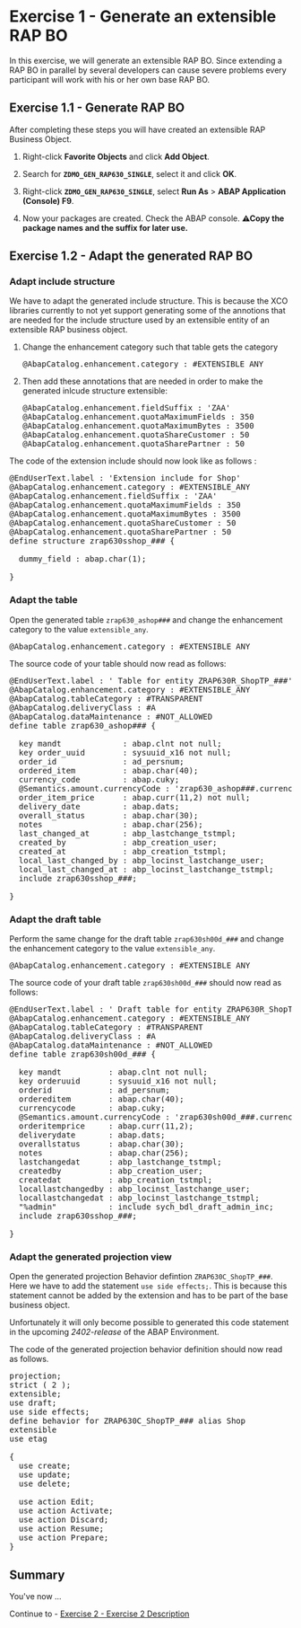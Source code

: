 # Exercise 1 - Generate an extensible RAP BO

In this exercise, we will generate an extensible RAP BO. Since extending a RAP BO in parallel by several developers can cause severe problems every participant will work with his or her own base RAP BO.


## Exercise 1.1 - Generate RAP BO

After completing these steps you will have created an extensible RAP Business Object.

1. Right-click **Favorite Objects** and click **Add Object**.
   
2. Search for **`ZDMO_GEN_RAP630_SINGLE`**, select it and click **OK**.    

3. Right-click **`ZDMO_GEN_RAP630_SINGLE`**, select **Run As** > **ABAP Application (Console) F9**.

4. Now your packages are created. Check the ABAP console. **⚠Copy the package names and the suffix for later use.**

## Exercise 1.2 - Adapt the generated RAP BO

### Adapt include structure

We have to adapt the generated include structure. This is because the XCO libraries currently to not yet support generating some of the annotions that are needed for the include structure used by an extensible entity of an extensible RAP business object.

1. Change the enhancement category such that table gets the category   

   <pre>
   @AbapCatalog.enhancement.category : #EXTENSIBLE_ANY
   </pre>

2. Then add these annotations that are needed in order to make the generated inlcude structure extensible:  

   <pre>
   @AbapCatalog.enhancement.fieldSuffix : 'ZAA'
   @AbapCatalog.enhancement.quotaMaximumFields : 350
   @AbapCatalog.enhancement.quotaMaximumBytes : 3500
   @AbapCatalog.enhancement.quotaShareCustomer : 50
   @AbapCatalog.enhancement.quotaSharePartner : 50
   </pre>

The code of the extension include should now look like as follows :

<pre>
@EndUserText.label : 'Extension include for Shop'
@AbapCatalog.enhancement.category : #EXTENSIBLE_ANY
@AbapCatalog.enhancement.fieldSuffix : 'ZAA'
@AbapCatalog.enhancement.quotaMaximumFields : 350
@AbapCatalog.enhancement.quotaMaximumBytes : 3500
@AbapCatalog.enhancement.quotaShareCustomer : 50
@AbapCatalog.enhancement.quotaSharePartner : 50
define structure zrap630sshop_### {

  dummy_field : abap.char(1);

}
</pre>

### Adapt the table

Open the generated table `zrap630_ashop###` and change the enhancement category to the value `extensible_any`. 

<pre>
@AbapCatalog.enhancement.category : #EXTENSIBLE_ANY
</pre>

The source code of your table should now read as follows:   

<pre>
@EndUserText.label : ' Table for entity ZRAP630R_ShopTP_###'
@AbapCatalog.enhancement.category : #EXTENSIBLE_ANY
@AbapCatalog.tableCategory : #TRANSPARENT
@AbapCatalog.deliveryClass : #A
@AbapCatalog.dataMaintenance : #NOT_ALLOWED
define table zrap630_ashop### {

  key mandt             : abap.clnt not null;
  key order_uuid        : sysuuid_x16 not null;
  order_id              : ad_persnum;
  ordered_item          : abap.char(40);
  currency_code         : abap.cuky;
  @Semantics.amount.currencyCode : 'zrap630_ashop###.currency_code'
  order_item_price      : abap.curr(11,2) not null;
  delivery_date         : abap.dats;
  overall_status        : abap.char(30);
  notes                 : abap.char(256);
  last_changed_at       : abp_lastchange_tstmpl;
  created_by            : abp_creation_user;
  created_at            : abp_creation_tstmpl;
  local_last_changed_by : abp_locinst_lastchange_user;
  local_last_changed_at : abp_locinst_lastchange_tstmpl;
  include zrap630sshop_###;

}
</pre>

### Adapt the draft table

Perform the same change for the draft table `zrap630sh00d_###` and change the enhancement category to the value `extensible_any`. 

<pre>
@AbapCatalog.enhancement.category : #EXTENSIBLE_ANY
</pre>

The source code of your draft table `zrap630sh00d_###` should now read as follows:   

<pre>
@EndUserText.label : ' Draft table for entity ZRAP630R_ShopTP_###'
@AbapCatalog.enhancement.category : #EXTENSIBLE_ANY
@AbapCatalog.tableCategory : #TRANSPARENT
@AbapCatalog.deliveryClass : #A
@AbapCatalog.dataMaintenance : #NOT_ALLOWED
define table zrap630sh00d_### {

  key mandt          : abap.clnt not null;
  key orderuuid      : sysuuid_x16 not null;
  orderid            : ad_persnum;
  ordereditem        : abap.char(40);
  currencycode       : abap.cuky;
  @Semantics.amount.currencyCode : 'zrap630sh00d_###.currencycode'
  orderitemprice     : abap.curr(11,2);
  deliverydate       : abap.dats;
  overallstatus      : abap.char(30);
  notes              : abap.char(256);
  lastchangedat      : abp_lastchange_tstmpl;
  createdby          : abp_creation_user;
  createdat          : abp_creation_tstmpl;
  locallastchangedby : abp_locinst_lastchange_user;
  locallastchangedat : abp_locinst_lastchange_tstmpl;
  "%admin"           : include sych_bdl_draft_admin_inc;
  include zrap630sshop_###;

}
</pre>

### Adapt the generated projection view 

Open the generated projection Behavior defintion `ZRAP630C_ShopTP_###`. Here we have to add the statement `use side effects;`. This is because this statement cannot be added by the extension and has to be part of the base business object. 

Unfortunately it will only become possible to generated this code statement in the upcoming _2402-release_ of the ABAP Environment.

The code of the generated projection behavior definition should now read as follows.    

<pre>
projection;
strict ( 2 );
extensible;
use draft;
use side effects;
define behavior for ZRAP630C_ShopTP_### alias Shop
extensible
use etag

{
  use create;
  use update;
  use delete;

  use action Edit;
  use action Activate;
  use action Discard;
  use action Resume;
  use action Prepare;
}   
</pre>

## Summary

You've now ...

Continue to - [Exercise 2 - Exercise 2 Description](../ex2/README.md)

